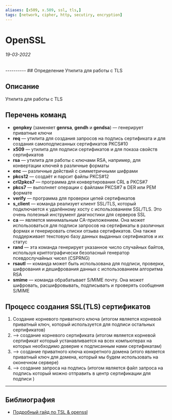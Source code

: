 ```yaml
---
aliases: [x509, x.509, ssl, tls,]
tags: [network, cipher, http, secutiry, encryption]
---
```

# OpenSSL
<h6>19-03-2022</h6>
----------
## Определение
Утилита для работы с TLS

## Описание
Утилита для работы с TLS

## Перечень команд
-   **genpkey** (заменяет **genrsa**, **gendh** и **gendsa**) — генерирует приватные ключи
-   **req** — утилита для создания запросов на подпись сертификата и для создания самоподписанных сертификатов PKCS#10
-   **x509** — утилита для подписи сертификатов и для показа свойств сертификатов
-   **rsa** — утилита для работы с ключами RSA, например, для конвертации ключей в различные форматы
-   **enc** — различные действий с симметричными шифрами
-   **pkcs12** — создаёт и парсит файлы PKCS#12
-   **crl2pkcs7** — программа для конвертирования CRL в PKCS#7
-   **pkcs7** — выполняет операции с файлами PKCS#7 в DER или PEM формате
-   **verify** — программа для проверки цепей сертификатов
-   **s_client** — команда реализует клиент SSL/TLS, который подключается к удалённому хосту с использованием SSL/TLS. Это очень полезный инструмент диагностики для серверов SSL
-   **ca** — является минимальным CA-приложением. Она может использоваться для подписи запросов на сертификаты в различных формах и генерировать списки отзыва сертификатов. Она также поддерживает текстовую базу данных выданных сертификатов и их статус
-   **rand** — эта команда генерирует указанное число случайных байтов, используя криптографически безопасный генератор псевдослучайных чисел (CSPRNG)
-   **rsautl** — команда может быть использована для подписи, проверки, шифрования и дешифрования данных с использованием алгоритма RSA
-   **smime** — команда обрабатывает S/MIME почту. Она может шифровать, расшифровывать, подписывать и проверять сообщения S/MIME

## Процесс создания SSL(TLS) сертификатов
1. Создание корневого приватного ключа (итогом является корневой приватный ключ, который используется для подписи остальных сертификатов) 
2. --> создание корневого сертификата (итогом является корневой сертификат который устанавливается на всех компьютерах на которых необходимо доверие к подписанным нами сертификатам) 
3. --> создание приватного ключа конкретного домена (итого является приватный ключ для домена, который мы будем использовать на оконечном сервере) 
4. --> создание запроса на подпись (итогом является файл запроса на подпись который можно отправить в центр сертификации для подписи )


---
## Библиография
- [Подробный гайд по TSL & openssl](https://hackware.ru/?p=12982)
